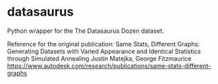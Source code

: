 # datasaurus
Python wrapper for the The Datasaurus Dozen dataset.

Reference for the original publication:
Same Stats, Different Graphs: Generating Datasets with Varied Appearance and Identical Statistics through Simulated Annealing
Justin Matejka, George Fitzmaurice
https://www.autodesk.com/research/publications/same-stats-different-graphs
